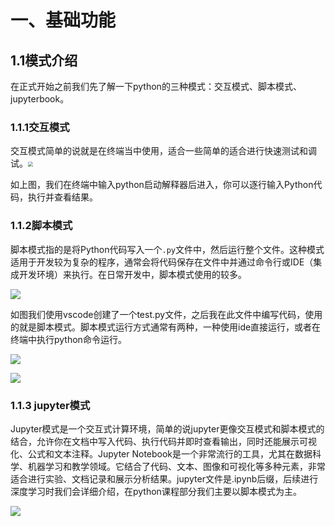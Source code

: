 # 一、基础功能

## 1.1模式介绍

在正式开始之前我们先了解一下python的三种模式：交互模式、脚本模式、jupyterbook。

### 1.1.1交互模式

交互模式简单的说就是在终端当中使用，适合一些简单的适合进行快速测试和调试。<img src="/Users/kewuyu/自媒体资料/极速入门深度学习/Python课程资料/img/Snipaste_2024-12-23_21-46-22.png" style="zoom: 50%;" />

如上图，我们在终端中输入python启动解释器后进入，你可以逐行输入Python代码，执行并查看结果。

### 1.1.2脚本模式

脚本模式指的是将Python代码写入一个`.py`文件中，然后运行整个文件。这种模式适用于开发较为复杂的程序，通常会将代码保存在文件中并通过命令行或IDE（集成开发环境）来执行。在日常开发中，脚本模式使用的较多。

![](/Users/kewuyu/自媒体资料/极速入门深度学习/Python课程资料/img/Snipaste_2024-12-23_21-57-55.png)

如图我们使用vscode创建了一个test.py文件，之后我在此文件中编写代码，使用的就是脚本模式。脚本模式运行方式通常有两种，一种使用ide直接运行，或者在终端中执行python命令运行。

![](/Users/kewuyu/自媒体资料/极速入门深度学习/Python课程资料/img/Snipaste_2024-12-23_22-01-02.png)

![](/Users/kewuyu/自媒体资料/极速入门深度学习/Python课程资料/img/Snipaste_2024-12-23_22-01-34.png)

### 1.1.3 jupyter模式

Jupyter模式是一个交互式计算环境，简单的说jupyter更像交互模式和脚本模式的结合，允许你在文档中写入代码、执行代码并即时查看输出，同时还能展示可视化、公式和文本注释。Jupyter Notebook是一个非常流行的工具，尤其在数据科学、机器学习和教学领域。它结合了代码、文本、图像和可视化等多种元素，非常适合进行实验、文档记录和展示分析结果。jupyter文件是.ipynb后缀，后续进行深度学习时我们会详细介绍，在python课程部分我们主要以脚本模式为主。

![](/Users/kewuyu/自媒体资料/极速入门深度学习/Python课程资料/img/Snipaste_2024-12-23_22-07-01.png)